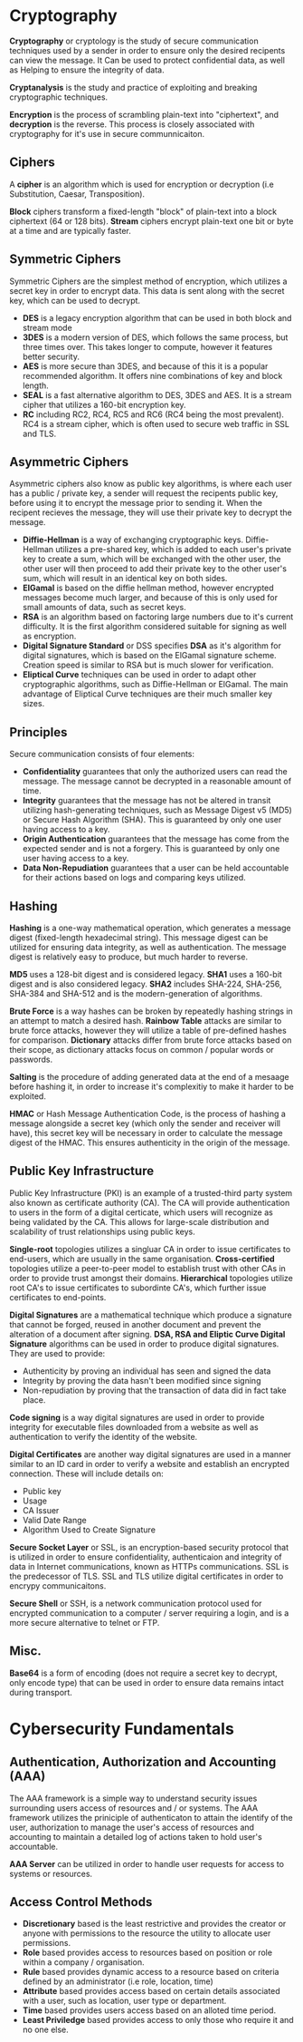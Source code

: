 # Cryptography

**Cryptography** or cryptology is the study of secure communication techniques used by a sender in order to ensure only the desired recipents can view the message. It Can be used to protect confidential data, as well as Helping to ensure the integrity of data.

**Cryptanalysis** is the study and practice of exploiting and breaking cryptographic techniques.

**Encryption** is the process of scrambling plain-text into "ciphertext", and **decryption** is the reverse. This process is closely associated with cryptography for it's use in secure communnicaiton.

## Ciphers

A **cipher** is an algorithm which is used for encryption or decryption (i.e Substitution, Caesar, Transposition).

**Block** ciphers transform a fixed-length "block" of plain-text into a block ciphertext (64 or 128 bits). **Stream** ciphers encrypt plain-text one bit or byte at a time and are typically faster.

## Symmetric Ciphers

Symmetric Ciphers are the simplest method of encryption, which utilizes a secret key in order to encrypt data. This data is sent along with the secret key, which can be used to decrypt.

- **DES** is a legacy encryption algorithm that can be used in both block and stream mode
- **3DES** is a modern version of DES, which follows the same process, but three times over. This takes longer to compute, however it features better security.
- **AES** is more secure than 3DES, and because of this it is a popular recommended algorithm. It offers nine combinations of key and block length.
- **SEAL** is a fast alternative algorithm to DES, 3DES and AES. It is a stream cipher that utilizes a 160-bit encryption key.
- **RC** including RC2, RC4, RC5 and RC6 (RC4 being the most prevalent). RC4 is a stream cipher, which is often used to secure web traffic in SSL and TLS.

## Asymmetric Ciphers

Asymmetric ciphers also know as public key algorithms, is where each user has a public / private key, a sender will request the recipents public key, before using it to encrypt the message prior to sending it. When the recipent recieves the message, they will use their private key to decrypt the message.

- **Diffie-Hellman** is a way of exchanging cryptographic keys. Diffie-Hellman utilizes a pre-shared key, which is added to each user's private key to create a sum, which will be exchanged with the other user, the other user will then proceed to add their private key to the other user's sum, which will result in an identical key on both sides.
- **ElGamal** is based on the diffie hellman method, however encrypted messages become much larger, and because of this is only used for small amounts of data, such as secret keys.
- **RSA** is an algorithm based on factoring large numbers due to it's current difficulty. It is the first algorithm considered suitable for signing as well as encryption.
- **Digital Signature Standard** or DSS specifies **DSA** as it's algorithm for digital signatures, which is based on the ElGamal signature scheme. Creation speed is similar to RSA but is much slower for verification.
- **Eliptical Curve** techniques can be used in order to adapt other cryptographic algorithms, such as Diffie-Hellman or ElGamal. The main advantage of Eliptical Curve techniques are their much smaller key sizes.

## Principles

Secure communication consists of four elements:
- **Confidentiality** guarantees that only the authorized users can read the message. The message cannot be decrypted in a reasonable amount of time.
- **Integrity** guarantees that the message has not be altered in transit utilizing hash-generating techniques, such as Message Digest v5 (MD5) or Secure Hash Algorithm (SHA). This is guaranteed by only one user having access to a key.
- **Origin Authentication** guarantees that the message has come from the expected sender and is not a forgery. This is guaranteed by only one user having access to a key.
- **Data Non-Repudiation** guarantees that a user can be held accountable for their actions based on logs and comparing keys utilized.

## Hashing

**Hashing** is a one-way mathematical operation, which generates a message digest (fixed-length hexadecimal string). This message digest can be utilized for ensuring data integrity, as well as authentication. The message digest is relatively easy to produce, but much harder to reverse.

**MD5** uses a 128-bit digest and is considered legacy. **SHA1** uses a 160-bit digest and is also considered legacy. **SHA2** includes SHA-224, SHA-256, SHA-384 and SHA-512 and is the modern-generation of algorithms.

**Brute Force** is a way hashes can be broken by repeatedly hashing strings in an attempt to match a desired hash. **Rainbow Table** attacks are similar to brute force attacks, however they will utilize a table of pre-defined hashes for comparison. **Dictionary** attacks differ from brute force attacks based on their scope, as dictionary attacks focus on common / popular words or passwords.

**Salting** is the procedure of adding generated data at the end of a mesaage before hashing it, in order to increase it's complexitiy to make it harder to be exploited.

**HMAC** or Hash Message Authentication Code, is the process of hashing a message alongside a secret key (which only the sender and receiver will have), this secret key will be necessary in order to calculate the message digest of the HMAC. This ensures authenticity in the origin of the message.

## Public Key Infrastructure

Public Key Infrastructure (PKI) is an example of a trusted-third party system also known as certificate authority (CA). The CA will provide authentication to users in the form of a digital certicate, which users will recognize as being validated by the CA. This allows for large-scale distribution and scalability of trust relationships using public keys.

**Single-root** topologies utilizes a singluar CA in order to issue certificates to end-users, which are usually in the same organisation.
**Cross-certified** topologies utilize a peer-to-peer model to establish trust with other CAs in order to provide trust amongst their domains.
**Hierarchical** topologies utilize root CA's to issue certificates to subordinte CA's, which further issue certificates to end-points.

**Digital Signatures** are a mathematical technique which produce a signature that cannot be forged, reused in another document and prevent the alteration of a document after signing. **DSA, RSA and Eliptic Curve Digital Signature** algorithms can be used in order to produce digital signatures. They are used to provide:
- Authenticity by proving an individual has seen and signed the data
- Integrity by proving the data hasn't been modified since signing
- Non-repudiation by proving that the transaction of data did in fact take place.

**Code signing** is a way digital signatures are used in order to provide integrity for executable files downloaded from a website as well as authentication to verify the identity of the website.

**Digital Certificates** are another way digital signatures are used in a manner similar to an ID card in order to verify a website and establish an encrypted connection. These will include details on:
- Public key
- Usage
- CA Issuer
- Valid Date Range
- Algorithm Used to Create Signature

**Secure Socket Layer** or SSL, is an encryption-based security protocol that is utilized in order to ensure confidentiality, authenticaion and integrity of data in Internet communications, known as HTTPs communications. SSL is the predecessor of TLS. SSL and TLS utilize digital certificates in order to encrypy communicaitons.

**Secure Shell** or SSH, is a network communication protocol used for encrypted communication to a computer / server requiring a login, and is a more secure alternative to telnet or FTP.

## Misc.

**Base64** is a form of encoding (does not require a secret key to decrypt, only encode type) that can be used in order to ensure data remains intact during transport.

# Cybersecurity Fundamentals

## Authentication, Authorization and Accounting (AAA)

The AAA framework is a simple way to understand security issues surrounding users access of resources and / or systems. The AAA framework utilizes the priniciple of authenticaton to attain the identify of the user, authorization to manage the user's access of resources and accounting to maintain a detailed log of actions taken to hold user's accountable.

**AAA Server** can be utilized in order to handle user requests for access to systems or resources.

## Access Control Methods

- **Discretionary** based is the least restrictive and provides the creator or anyone with permissions to the resource the utility to allocate user permissions.
- **Role** based provides access to resources based on position or role within a company / organisation.
- **Rule** based provides dynamic access to a resource based on criteria defined by an administrator (i.e role, location, time)
- **Attribute** based provides access based on certain details associated with a user, such as location, user type or department.
- **Time** based provides users access based on an alloted time period.
- **Least Priviledge** based provides access to only those who require it and no one else.
